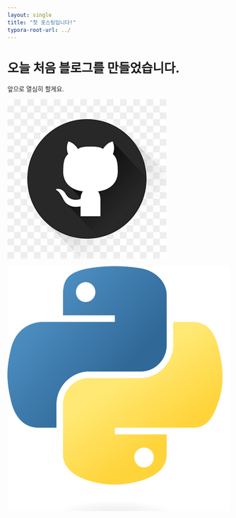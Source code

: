 ```yaml
---
layout: single
title: "첫 포스팅입니다!"
typora-root-url: ../
---
```


# 오늘 처음 블로그를 만들었습니다.

앞으로 열심히 할게요. 

![github_logo](/images/2024-03-18-first/github_logo-1710806110355-1.png)

![Python-logo-notext.svg](/images/2024-03-18-first/Python-logo-notext.svg-1710806330492-3.png)
